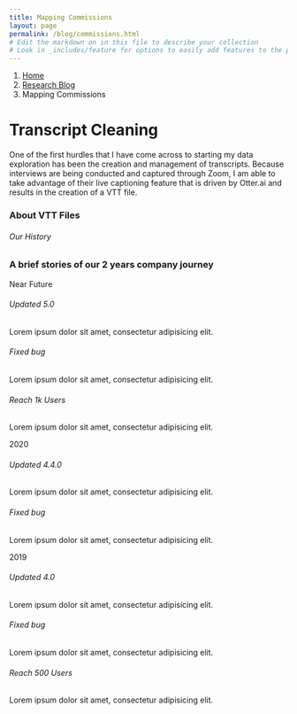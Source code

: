 ```yaml
---
title: Mapping Commissions
layout: page
permalink: /blog/commissions.html
# Edit the markdown on in this file to describe your collection
# Look in _includes/feature for options to easily add features to the page
---
```


<nav style="--bs-breadcrumb-divider: url(&#34;data:image/svg+xml,%3Csvg xmlns='http://www.w3.org/2000/svg' width='8' height='8'%3E%3Cpath d='M2.5 0L1 1.5 3.5 4 1 6.5 2.5 8l4-4-4-4z' fill='currentColor'/%3E%3C/svg%3E&#34;);" aria-label="breadcrumb">
  <ol class="breadcrumb">
    <li class="breadcrumb-item"><a href="#">Home</a></li>
    <li class="breadcrumb-item"><a href="/blog.html">Research Blog</a></li>
    <li class="breadcrumb-item active" aria-current="page">Mapping Commissions</li>
  </ol>
</nav>

# Transcript Cleaning

One of the first hurdles that I have come across to starting my data exploration has been the creation and management of transcripts. Because interviews are being conducted and captured through Zoom, I am able to take advantage of their live captioning feature that is driven by Otter.ai and results in the creation of a VTT file.

### About VTT Files

<link href="https://maxcdn.bootstrapcdn.com/font-awesome/4.7.0/css/font-awesome.min.css" rel="stylesheet" />

<section class="timeline_area section_padding_130">
    <div class="container">
        <div class="row justify-content-center">
            <div class="col-12 col-sm-8 col-lg-6">
                <!-- Section Heading-->
                <div class="section_heading text-center">
                    <h6>Our History</h6>
                    <h3>A brief stories of our 2 years company journey</h3>
                    <div class="line"></div>
                </div>
            </div>
        </div>
        <div class="row">
            <div class="col-12">
                <!-- Timeline Area-->
                <div class="apland-timeline-area">
                    <!-- Single Timeline Content-->
                    <div class="single-timeline-area">
                        <div class="timeline-date wow fadeInLeft" data-wow-delay="0.1s" style="visibility: visible; animation-delay: 0.1s; animation-name: fadeInLeft;">
                            <p>Near Future</p>
                        </div>
                        <div class="row">
                            <div class="col-12 col-md-6 col-lg-4">
                                <div class="single-timeline-content d-flex wow fadeInLeft" data-wow-delay="0.3s" style="visibility: visible; animation-delay: 0.3s; animation-name: fadeInLeft;">
                                    <div class="timeline-icon"><i class="fa fa-address-card" aria-hidden="true"></i></div>
                                    <div class="timeline-text">
                                        <h6>Updated 5.0</h6>
                                        <p>Lorem ipsum dolor sit amet, consectetur adipisicing elit.</p>
                                    </div>
                                </div>
                            </div>
                            <div class="col-12 col-md-6 col-lg-4">
                                <div class="single-timeline-content d-flex wow fadeInLeft" data-wow-delay="0.5s" style="visibility: visible; animation-delay: 0.5s; animation-name: fadeInLeft;">
                                    <div class="timeline-icon"><i class="fa fa-archive" aria-hidden="true"></i></div>
                                    <div class="timeline-text">
                                        <h6>Fixed bug</h6>
                                        <p>Lorem ipsum dolor sit amet, consectetur adipisicing elit.</p>
                                    </div>
                                </div>
                            </div>
                            <div class="col-12 col-md-6 col-lg-4">
                                <div class="single-timeline-content d-flex wow fadeInLeft" data-wow-delay="0.7s" style="visibility: visible; animation-delay: 0.7s; animation-name: fadeInLeft;">
                                    <div class="timeline-icon"><i class="fa fa-address-book" aria-hidden="true"></i></div>
                                    <div class="timeline-text">
                                        <h6>Reach 1k Users</h6>
                                        <p>Lorem ipsum dolor sit amet, consectetur adipisicing elit.</p>
                                    </div>
                                </div>
                            </div>
                        </div>
                    </div>
                    <!-- Single Timeline Content-->
                    <div class="single-timeline-area">
                        <div class="timeline-date wow fadeInLeft" data-wow-delay="0.1s" style="visibility: visible; animation-delay: 0.1s; animation-name: fadeInLeft;">
                            <p>2020</p>
                        </div>
                        <div class="row">
                            <div class="col-12 col-md-6 col-lg-4">
                                <div class="single-timeline-content d-flex wow fadeInLeft" data-wow-delay="0.3s" style="visibility: visible; animation-delay: 0.3s; animation-name: fadeInLeft;">
                                    <div class="timeline-icon"><i class="fa fa-briefcase" aria-hidden="true"></i></div>
                                    <div class="timeline-text">
                                        <h6>Updated 4.4.0</h6>
                                        <p>Lorem ipsum dolor sit amet, consectetur adipisicing elit.</p>
                                    </div>
                                </div>
                            </div>
                            <div class="col-12 col-md-6 col-lg-4">
                                <div class="single-timeline-content d-flex wow fadeInLeft" data-wow-delay="0.5s" style="visibility: visible; animation-delay: 0.5s; animation-name: fadeInLeft;">
                                    <div class="timeline-icon"><i class="fa fa-desktop" aria-hidden="true"></i></div>
                                    <div class="timeline-text">
                                        <h6>Fixed bug</h6>
                                        <p>Lorem ipsum dolor sit amet, consectetur adipisicing elit.</p>
                                    </div>
                                </div>
                            </div>
                        </div>
                    </div>
                    <!-- Single Timeline Content-->
                    <div class="single-timeline-area">
                        <div class="timeline-date wow fadeInLeft" data-wow-delay="0.1s" style="visibility: visible; animation-delay: 0.1s; animation-name: fadeInLeft;">
                            <p>2019</p>
                        </div>
                        <div class="row">
                            <div class="col-12 col-md-6 col-lg-4">
                                <div class="single-timeline-content d-flex wow fadeInLeft" data-wow-delay="0.3s" style="visibility: visible; animation-delay: 0.3s; animation-name: fadeInLeft;">
                                    <div class="timeline-icon"><i class="fa fa-id-card" aria-hidden="true"></i></div>
                                    <div class="timeline-text">
                                        <h6>Updated 4.0</h6>
                                        <p>Lorem ipsum dolor sit amet, consectetur adipisicing elit.</p>
                                    </div>
                                </div>
                            </div>
                            <div class="col-12 col-md-6 col-lg-4">
                                <div class="single-timeline-content d-flex wow fadeInLeft" data-wow-delay="0.5s" style="visibility: visible; animation-delay: 0.5s; animation-name: fadeInLeft;">
                                    <div class="timeline-icon"><i class="fa fa-desktop" aria-hidden="true"></i></div>
                                    <div class="timeline-text">
                                        <h6>Fixed bug</h6>
                                        <p>Lorem ipsum dolor sit amet, consectetur adipisicing elit.</p>
                                    </div>
                                </div>
                            </div>
                            <div class="col-12 col-md-6 col-lg-4">
                                <div class="single-timeline-content d-flex wow fadeInLeft" data-wow-delay="0.7s" style="visibility: visible; animation-delay: 0.7s; animation-name: fadeInLeft;">
                                    <div class="timeline-icon"><i class="fa fa-picture-o" aria-hidden="true"></i></div>
                                    <div class="timeline-text">
                                        <h6>Reach 500 Users</h6>
                                        <p>Lorem ipsum dolor sit amet, consectetur adipisicing elit.</p>
                                    </div>
                                </div>
                            </div>
                        </div>
                    </div>
                </div>
            </div>
        </div>
    </div>
</section>